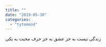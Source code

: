 ```yaml
---
title: ""
date: "2019-05-30"
categories: 
  - "tytomood"
---
```


‏زندگی نیست به جز عشق به جز حرف محبت به یکی
